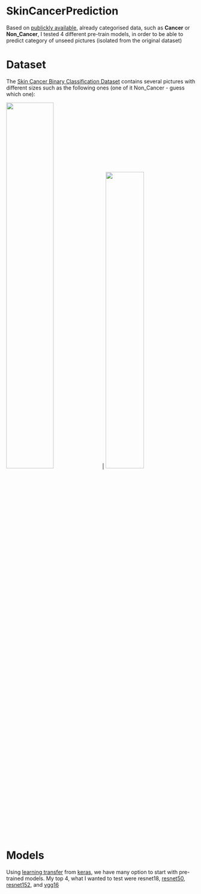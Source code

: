 # SkinCancerPrediction

Based on [publickly available](https://www.kaggle.com/datasets/kylegraupe/skin-cancer-binary-classification-dataset), already categorised data, such as **Cancer** or **Non_Cancer**, I tested 4 different pre-train models, in order to be able to predict category of unseed pictures (isolated from the original dataset)


# Dataset
The [Skin Cancer Binary Classification Dataset](https://www.kaggle.com/datasets/kylegraupe/skin-cancer-binary-classification-dataset) contains several pictures with different sizes such as the following ones (one of it Non_Cancer - guess which one):

<img src="https://github.com/AdamAdonyi/SkinCancerPrediction/blob/main/1051-3(94).jpg" width="50%" height="50%"/> |
<img src="https://github.com/AdamAdonyi/SkinCancerPrediction/blob/main/669-3.JPG" width="45%" height="45%"/>

# Models

Using [learning transfer](https://www.spiceworks.com/tech/artificial-intelligence/articles/articles-what-is-transfer-learning/) from [keras](https://keras.io/api/applications/), we have many option to start with pre-trained models. My top 4, what I wanted to test were resnet18, [resnet50](https://keras.io/api/applications/resnet/#resnet50-function), [resnet152](https://keras.io/api/applications/resnet/#resnet152-function), and [vgg16](https://keras.io/api/applications/vgg/#vgg16-function)
